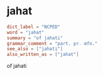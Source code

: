 # jahat

``` toml
dict_label = "NCPED"
word = "jahat"
summary = "of jahati"
grammar_comment = "part. pr. mfn."
see_also = ["jahati"]
also_written_as = ["jahat"]
```

of jahati

